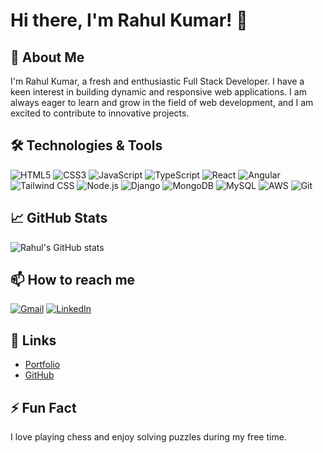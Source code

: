 # Hi there, I'm Rahul Kumar! 👋

## 🚀 About Me
I'm Rahul Kumar, a fresh and enthusiastic Full Stack Developer. I have a keen interest in building dynamic and responsive web applications. I am always eager to learn and grow in the field of web development, and I am excited to contribute to innovative projects.

## 🛠 Technologies & Tools

![HTML5](https://img.shields.io/badge/-HTML5-E34F26?style=flat-square&logo=html5&logoColor=white)
![CSS3](https://img.shields.io/badge/-CSS3-1572B6?style=flat-square&logo=css3)
![JavaScript](https://img.shields.io/badge/-JavaScript-F7DF1E?style=flat-square&logo=javascript&logoColor=black)
![TypeScript](https://img.shields.io/badge/-TypeScript-007ACC?style=flat-square&logo=typescript&logoColor=white)
![React](https://img.shields.io/badge/-React-61DAFB?style=flat-square&logo=react&logoColor=black)
![Angular](https://img.shields.io/badge/-Angular-DD0031?style=flat-square&logo=angular&logoColor=white)
![Tailwind CSS](https://img.shields.io/badge/-Tailwind_CSS-38B2AC?style=flat-square&logo=tailwind-css&logoColor=white)
![Node.js](https://img.shields.io/badge/-Node.js-339933?style=flat-square&logo=node.js&logoColor=white)
![Django](https://img.shields.io/badge/-Django-092E20?style=flat-square&logo=django&logoColor=white)
![MongoDB](https://img.shields.io/badge/-MongoDB-47A248?style=flat-square&logo=mongodb&logoColor=white)
![MySQL](https://img.shields.io/badge/-MySQL-4479A1?style=flat-square&logo=mysql&logoColor=white)
![AWS](https://img.shields.io/badge/-AWS-232F3E?style=flat-square&logo=amazon-aws&logoColor=white)
![Git](https://img.shields.io/badge/-Git-F05032?style=flat-square&logo=git&logoColor=white)

## 📈 GitHub Stats
![Rahul's GitHub stats](https://github-readme-stats.vercel.app/api?username=rahulkumar-fullstack&show_icons=true&theme=radical)

## 📫 How to reach me

[![Gmail](https://img.shields.io/badge/Gmail-D14836?style=flat-square&logo=gmail&logoColor=white)](mailto:iamrahulkumar052@example.com)
[![LinkedIn](https://img.shields.io/badge/LinkedIn-0077B5?style=flat-square&logo=linkedin&logoColor=white)](https://www.linkedin.com/in/rahulkumar-fullstack)

## 🔗 Links
- [Portfolio](https://yourportfolio.com)
- [GitHub](https://github.com/rahulkumar-fullstack)

## ⚡ Fun Fact
I love playing chess and enjoy solving puzzles during my free time.

